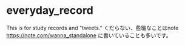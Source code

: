 # everyday_record
This is for study records and "tweets."
くだらない、些細なことはnote https://note.com/wanna_standalone に書いていることも多いです。
